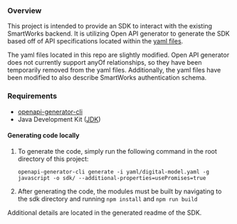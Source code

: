 ### Overview

This project is intended to provide an SDK to interact with the existing SmartWorks backend. It is utilizing Open API generator to generate the SDK based off of API specifications located within the [yaml files](/yaml).

The yaml files located in this repo are slightly modified. Open API generator does not currently support anyOf relationships, so they have been temporarily removed from the yaml files. Additionally, the yaml files have been modified to also describe SmartWorks authentication schema.

### Requirements
* [openapi-generator-cli](https://openapi-generator.tech/)
* Java Development Kit ([JDK](https://www.oracle.com/java/technologies/javase-jdk15-downloads.html))


#### Generating code locally
1. To generate the code, simply run the following command in the root directory of this project:

    ```
    openapi-generator-cli generate -i yaml/digital-model.yaml -g javascript -o sdk/ --additional-properties=usePromises=true
    ```

1. After generating the code, the modules must be built by navigating to the sdk directory and running `npm install` and `npm run build`

Additional details are located in the generated readme of the SDK.